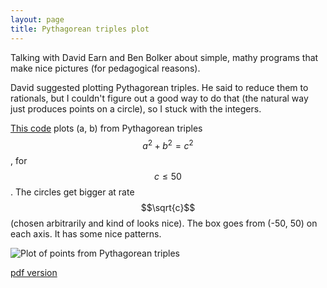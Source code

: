 ```yaml
---
layout: page
title: Pythagorean triples plot
---
```


Talking with David Earn and Ben Bolker about simple, mathy programs that make nice pictures (for pedagogical reasons).

David suggested plotting Pythagorean triples. He said to reduce them to rationals, but I couldn't figure out a good way to do that (the natural way just produces points on a circle), so I stuck with the integers.

[This code](/notebook/pythagoras.R) plots (a, b) from Pythagorean triples $$a^2+b^2=c^2$$, for $$c\leq50$$. The circles get bigger at rate $$\sqrt{c}$$ (chosen arbitrarily and kind of looks nice). The box goes from (-50, 50) on each axis. It has some nice patterns.

![Plot of points from Pythagorean triples](/notebook/git_push/pythagoras.Rout.png)

[pdf version](/notebook/git_push/pythagoras.Rout.pdf)

